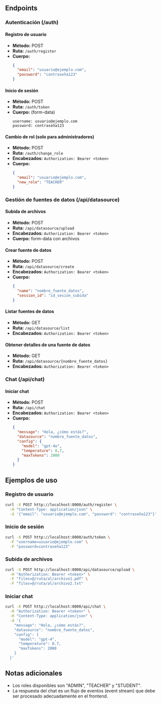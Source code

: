 ## Endpoints

### Autenticación (/auth)

#### Registro de usuario
- **Método:** POST
- **Ruta:** `/auth/register`
- **Cuerpo:**
  ```json
  {
    "email": "usuario@ejemplo.com",
    "password": "contraseña123"
  }
  ```

#### Inicio de sesión
- **Método:** POST
- **Ruta:** `/auth/token`
- **Cuerpo:** (form-data)
  ```
  username: usuario@ejemplo.com
  password: contraseña123
  ```

#### Cambio de rol (solo para administradores)
- **Método:** POST
- **Ruta:** `/auth/change_role`
- **Encabezados:** `Authorization: Bearer <token>`
- **Cuerpo:**
  ```json
  {
    "email": "usuario@ejemplo.com",
    "new_role": "TEACHER"
  }
  ```

### Gestión de fuentes de datos (/api/datasource)

#### Subida de archivos
- **Método:** POST
- **Ruta:** `/api/datasource/upload`
- **Encabezados:** `Authorization: Bearer <token>`
- **Cuerpo:** form-data con archivos

#### Crear fuente de datos
- **Método:** POST
- **Ruta:** `/api/datasource/create`
- **Encabezados:** `Authorization: Bearer <token>`
- **Cuerpo:**
  ```json
  {
    "name": "nombre_fuente_datos",
    "session_id": "id_sesion_subida"
  }
  ```

#### Listar fuentes de datos
- **Método:** GET
- **Ruta:** `/api/datasource/list`
- **Encabezados:** `Authorization: Bearer <token>`

#### Obtener detalles de una fuente de datos
- **Método:** GET
- **Ruta:** `/api/datasource/{nombre_fuente_datos}`
- **Encabezados:** `Authorization: Bearer <token>`

### Chat (/api/chat)

#### Iniciar chat
- **Método:** POST
- **Ruta:** `/api/chat`
- **Encabezados:** `Authorization: Bearer <token>`
- **Cuerpo:**
  ```json
  {
    "message": "Hola, ¿cómo estás?",
    "datasource": "nombre_fuente_datos",
    "config": {
      "model": "gpt-4o",
      "temperature": 0.7,
      "maxTokens": 2000
    }
  }
  ```

## Ejemplos de uso

### Registro de usuario
```bash
curl -X POST http://localhost:8000/auth/register \
  -H "Content-Type: application/json" \
  -d '{"email": "usuario@ejemplo.com", "password": "contraseña123"}'
```

### Inicio de sesión
```bash
curl -X POST http://localhost:8000/auth/token \
  -F "username=usuario@ejemplo.com" \
  -F "password=contraseña123"
```

### Subida de archivos
```bash
curl -X POST http://localhost:8000/api/datasource/upload \
  -H "Authorization: Bearer <token>" \
  -F "files=@/ruta/al/archivo1.pdf" \
  -F "files=@/ruta/al/archivo2.txt"
```

### Iniciar chat
```bash
curl -X POST http://localhost:8000/api/chat \
  -H "Authorization: Bearer <token>" \
  -H "Content-Type: application/json" \
  -d '{
    "message": "Hola, ¿cómo estás?",
    "datasource": "nombre_fuente_datos",
    "config": {
      "model": "gpt-4",
      "temperature": 0.7,
      "maxTokens": 2000
    }
  }'
```

## Notas adicionales
- Los roles disponibles son "ADMIN", "TEACHER" y "STUDENT".
- La respuesta del chat es un flujo de eventos (event stream) que debe ser procesado adecuadamente en el frontend.
